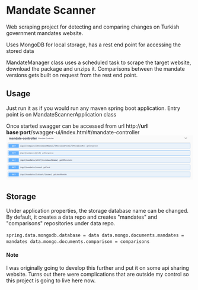 # Mandate Scanner

Web scraping project for detecting and comparing changes on Turkish government mandates website.

Uses MongoDB for local storage, has a rest end point for accessing the stored data

MandateManager class uses a scheduled task to scrape the target website, download the package and unzips it.
Comparisons between the mandate versions gets built on request from the rest end point.


## Usage
Just run it as if you would run any maven spring boot application. Entry point is on MandateScannerApplication class

Once started swagger can be accessed from url http://**url base**:**port**/swagger-ui/index.html#/mandate-controller
![Swagger image](/media/swagger.png)

## Storage

Under application properties, the storage database name can be changed.
By default, it creates a data repo and creates "mandates" and "comparisons" repositories under data repo.

`spring.data.mongodb.database = data
 data.mongo.documents.mandates = mandates
 data.mongo.documents.comparison = comparisons`

#### Note
I was originally going to develop this further and put it on some api sharing website. 
Turns out there were complications that are outside my control so this project is going to live here now.
